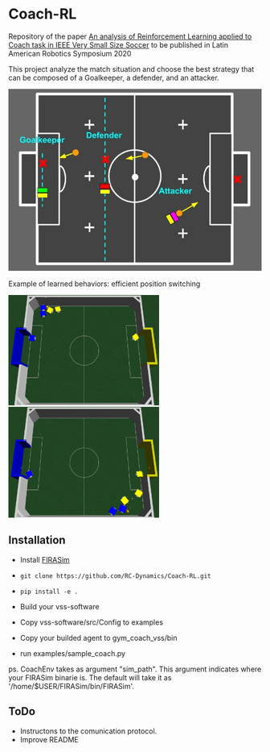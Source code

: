 # Coach-RL

Repository of the paper [An analysis of Reinforcement Learning applied to Coach task in IEEE Very Small Size Soccer](https://arxiv.org/abs/2011.11785) to be published in Latin American Robotics Symposium 2020

This project analyze the match situation and choose the best strategy that can be composed of a Goalkeeper, a defender, and an attacker.

<img src="extra/game.jpg" width="600" />

Example of learned behaviors: efficient position switching

<img src="extra/holdit.gif" width="300" /> <img src="extra/recover.gif" width="300" />


## Installation

- Install [FIRASim](https://github.com/robocin/FIRASim/blob/master/INSTALL.md)

- `git clone https://github.com/RC-Dynamics/Coach-RL.git`
- `pip install -e .`
- Build your vss-software
- Copy vss-software/src/Config to examples
- Copy your builded agent to gym_coach_vss/bin
- run examples/sample_coach.py

ps. CoachEnv takes as argument "sim_path". This argument indicates where 
your FIRASim binarie is. The default will take it as '/home/$USER/FIRASim/bin/FIRASim'.

## ToDo

- Instructons to the comunication protocol.
- Improve README 

